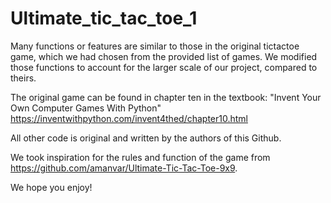 # Ultimate_tic_tac_toe_1

Many functions or features are similar to those in the original tictactoe game, which we had chosen from the provided list of games. We modified those functions to account for the larger scale of our project, compared to theirs. 

The original game can be found in chapter ten in the textbook: "Invent Your Own Computer Games With Python" 
https://inventwithpython.com/invent4thed/chapter10.html

All other code is original and written by the authors of this Github. 

We took inspiration for the rules and function of the game from https://github.com/amanvar/Ultimate-Tic-Tac-Toe-9x9. 

We hope you enjoy!

